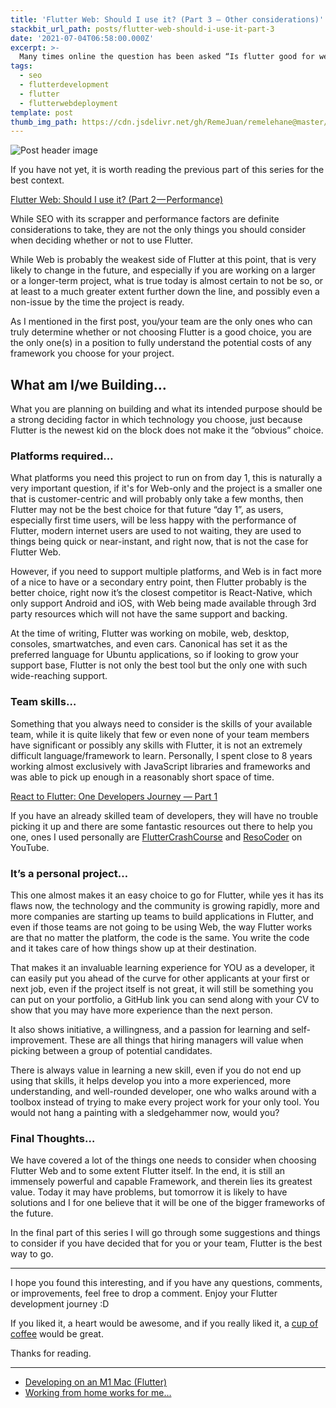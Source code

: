 ```yaml
---
title: 'Flutter Web: Should I use it? (Part 3 — Other considerations)'
stackbit_url_path: posts/flutter-web-should-i-use-it-part-3
date: '2021-07-04T06:58:00.000Z'
excerpt: >-
  Many times online the question has been asked “Is flutter good for web”, and what many developers fail to truly understand is that is a very broad and open question and there are many factors that go into saying yes, no or maybe.
tags:
  - seo
  - flutterdevelopment
  - flutter
  - flutterwebdeployment
template: post
thumb_img_path: https://cdn.jsdelivr.net/gh/RemeJuan/remelehane@master/uPic/1*DTmKsPfjSR-mjw7sqeVwyQ-20210703101645334.jpeg
---
```




![Post header image](https://cdn.jsdelivr.net/gh/RemeJuan/remelehane@main/uPic/1*DTmKsPfjSR-mjw7sqeVwyQ-20210703203135334.jpeg)

If you have not yet, it is worth reading the previous part of this series for the best context.

[Flutter Web: Should I use it? (Part 2 — Performance)](https://remelehane.dev/posts/flutter-web-should-i-use-it-part-2/)

While SEO with its scrapper and performance factors are definite considerations to take, they are not the only things you should consider when deciding whether or not to use Flutter.

While Web is probably the weakest side of Flutter at this point, that is very likely to change in the future, and especially if you are working on a larger or a longer-term project, what is true today is almost certain to not be so, or at least to a much greater extent further down the line, and possibly even a non-issue by the time the project is ready.

As I mentioned in the first post, you/your team are the only ones who can truly determine whether or not choosing Flutter is a good choice, you are the only one(s) in a position to fully understand the potential costs of any framework you choose for your project.

## What am I/we Building…

What you are planning on building and what its intended purpose should be a strong deciding factor in which technology you choose, just because Flutter is the newest kid on the block does not make it the “obvious” choice.

### Platforms required…

What platforms you need this project to run on from day 1, this is naturally a very important question, if it's for Web-only and the project is a smaller one that is customer-centric and will probably only take a few months, then Flutter may not be the best choice for that future “day 1”, as users, especially first time users, will be less happy with the performance of Flutter, modern internet users are used to not waiting, they are used to things being quick or near-instant, and right now, that is not the case for Flutter Web.

However, if you need to support multiple platforms, and Web is in fact more of a nice to have or a secondary entry point, then Flutter probably is the better choice, right now it’s the closest competitor is React-Native, which only support Android and iOS, with Web being made available through 3rd party resources which will not have the same support and backing.

At the time of writing, Flutter was working on mobile, web, desktop, consoles, smartwatches, and even cars. Canonical has set it as the preferred language for Ubuntu applications, so if looking to grow your support base, Flutter is not only the best tool but the only one with such wide-reaching support.

### Team skills…

Something that you always need to consider is the skills of your available team, while it is quite likely that few or even none of your team members have significant or possibly any skills with Flutter, it is not an extremely difficult language/framework to learn. Personally, I spent close to 8 years working almost exclusively with JavaScript libraries and frameworks and was able to pick up enough in a reasonably short space of time.

[React to Flutter: One Developers Journey — Part 1](https://remelehane.dev/posts/react-to-flutter-one-developers-journey-part-1/)

If you have an already skilled team of developers, they will have no trouble picking it up and there are some fantastic resources out there to help you one, ones I used personally are [FlutterCrashCourse](https://fluttercrashcourse.com) and [ResoCoder](https://www.youtube.com/resocoder) on YouTube.

### It’s a personal project…

This one almost makes it an easy choice to go for Flutter, while yes it has its flaws now, the technology and the community is growing rapidly, more and more companies are starting up teams to build applications in Flutter, and even if those teams are not going to be using Web, the way Flutter works are that no matter the platform, the code is the same. You write the code and it takes care of how things show up at their destination.

That makes it an invaluable learning experience for YOU as a developer, it can easily put you ahead of the curve for other applicants at your first or next job, even if the project itself is not great, it will still be something you can put on your portfolio, a GitHub link you can send along with your CV to show that you may have more experience than the next person.

It also shows initiative, a willingness, and a passion for learning and self-improvement. These are all things that hiring managers will value when picking between a group of potential candidates.

There is always value in learning a new skill, even if you do not end up using that skills, it helps develop you into a more experienced, more understanding, and well-rounded developer, one who walks around with a toolbox instead of trying to make every project work for your only tool. You would not hang a painting with a sledgehammer now, would you?

### Final Thoughts…

We have covered a lot of the things one needs to consider when choosing Flutter Web and to some extent Flutter itself. In the end, it is still an immensely powerful and capable Framework, and therein lies its greatest value. Today it may have problems, but tomorrow it is likely to have solutions and I for one believe that it will be one of the bigger frameworks of the future.

In the final part of this series I will go through some suggestions and things to consider if you have decided that for you or your team, Flutter is the best way to go.

***

I hope you found this interesting, and if you have any questions, comments, or improvements, feel free to drop a comment. Enjoy your Flutter development journey :D

If you liked it, a heart would be awesome, and if you really liked it, a [cup of coffee](https://www.buymeacoffee.com/remelehane) would be great.

Thanks for reading.

****

* [Developing on an M1 Mac (Flutter)](https://remelehane.dev/posts/developing-on-an-m1-mac-flutter/)
* [Working from home works for me…](https://remelehane.dev/posts/working-from-home-works-for-me/)

